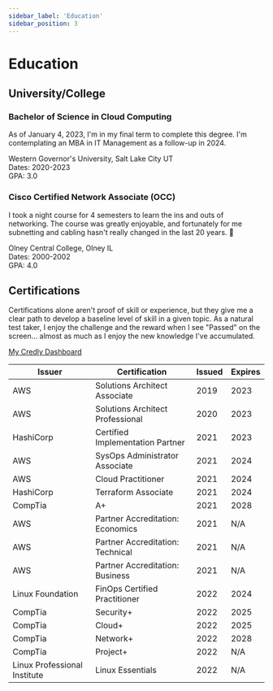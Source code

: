 ```yaml
---
sidebar_label: 'Education'
sidebar_position: 3
---
```


# Education

## University/College

### Bachelor of Science in Cloud Computing

As of January 4, 2023, I'm in my final term to complete this degree. I'm contemplating an MBA in IT Management
as a follow-up in 2024. 

Western Governor's University, Salt Lake City UT  
Dates: 2020-2023  
GPA: 3.0

### Cisco Certified Network Associate (OCC)

I took a night course for 4 semesters to learn the ins and outs of networking. The
course was greatly enjoyable, and fortunately for me subnetting and cabling hasn't 
really changed in the last 20 years. 🙂

Olney Central College, Olney IL  
Dates: 2000-2002    
GPA: 4.0

## Certifications

Certifications alone aren't proof of skill or experience, but they give me a clear path to develop
a baseline level of skill in a given topic. As a natural test taker, I enjoy the challenge and the
reward when I see "Passed" on the screen... almost as much as I enjoy the new knowledge I've
accumulated.

[My Credly Dashboard](https://www.credly.com/users/zachary-mowrey/badges)




| Issuer                       | Certification                    | Issued | Expires |
|------------------------------|----------------------------------|--------|---------|
| AWS                          | Solutions Architect Associate    | 2019   | 2023    |
| AWS                          | Solutions Architect Professional | 2020   | 2023    |
| HashiCorp                    | Certified Implementation Partner | 2021   | 2023    |
| AWS                          | SysOps Administrator Associate   | 2021   | 2024    |
| AWS                          | Cloud Practitioner               | 2021   | 2024    |
| HashiCorp                    | Terraform Associate              | 2021   | 2024    |
| CompTia                      | A+                               | 2021   | 2028    |
| AWS                          | Partner Accreditation: Economics | 2021   | N/A     |
| AWS                          | Partner Accreditation: Technical | 2021   | N/A     |
| AWS                          | Partner Accreditation: Business  | 2021   | N/A     |
| Linux Foundation             | FinOps Certified Practitioner    | 2022   | 2024    |
| CompTia                      | Security+                        | 2022   | 2025    |
| CompTia                      | Cloud+                           | 2022   | 2025    |
| CompTia                      | Network+                         | 2022   | 2028    |
| CompTia                      | Project+                         | 2022   | N/A     |
| Linux Professional Institute | Linux Essentials                 | 2022   | N/A     |
